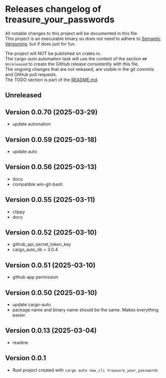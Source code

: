 # Releases changelog of treasure_your_passwords

All notable changes to this project will be documented in this file.  
This project is an executable binary so does not need to adhere to [Semantic Versioning](https://semver.org/spec/v2.0.0.html), but if does just for fun.  

The project will NOT be published on crates.io.  
The cargo-auto automation task will use the content of the section `## Unreleased` to create
the GitHub release consistently with this file.  
The ongoing changes that are not released, are visible in the git commits and GitHub pull requests.  
The TODO section is part of the [README.md](https://github.com/bestia-dev/treasure_your_passwords).  

## Unreleased

## Version 0.0.70 (2025-03-29)

- update automation

## Version 0.0.59 (2025-03-18)

- update auto

## Version 0.0.56 (2025-03-13)

- docs
- compatible win-git-bash

## Version 0.0.55 (2025-03-11)

- clippy
- docs

## Version 0.0.52 (2025-03-10)

- github_api_secret_token_key
- cargo_auto_lib = 3.0.4

## Version 0.0.51 (2025-03-10)

- github app permission

## Version 0.0.50 (2025-03-10)

- update cargo-auto
- package name and binary name should be the same. Makes everything easier.

## Version 0.0.13 (2025-03-04)

- readme

## Version 0.0.1

- Rust project created with `cargo auto new_cli treasure_your_passwords`
